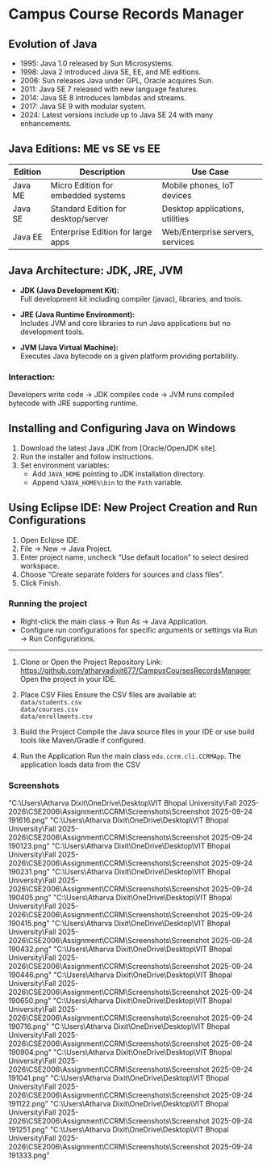 # Campus Course Records Manager

## Evolution of Java

- 1995: Java 1.0 released by Sun Microsystems.
- 1998: Java 2 introduced Java SE, EE, and ME editions.
- 2006: Sun releases Java under GPL, Oracle acquires Sun.
- 2011: Java SE 7 released with new language features.
- 2014: Java SE 8 introduces lambdas and streams.
- 2017: Java SE 9 with modular system.
- 2024: Latest versions include up to Java SE 24 with many enhancements.

## Java Editions: ME vs SE vs EE

| Edition      | Description                        | Use Case                        |
|--------------|------------------------------------|---------------------------------|
| Java ME      | Micro Edition for embedded systems | Mobile phones, IoT devices      |
| Java SE      | Standard Edition for desktop/server| Desktop applications, utilities |
| Java EE      | Enterprise Edition for large apps  | Web/Enterprise servers, services|

## Java Architecture: JDK, JRE, JVM

- **JDK (Java Development Kit):**  
  Full development kit including compiler (javac), libraries, and tools.

- **JRE (Java Runtime Environment):**  
  Includes JVM and core libraries to run Java applications but no development tools.

- **JVM (Java Virtual Machine):**  
  Executes Java bytecode on a given platform providing portability.

### Interaction:  
Developers write code → JDK compiles code → JVM runs compiled bytecode with JRE supporting runtime.

## Installing and Configuring Java on Windows

1. Download the latest Java JDK from [Oracle/OpenJDK site].
2. Run the installer and follow instructions.
3. Set environment variables:
   - Add `JAVA_HOME` pointing to JDK installation directory.
   - Append `%JAVA_HOME%\bin` to the `Path` variable.

## Using Eclipse IDE: New Project Creation and Run Configurations

1. Open Eclipse IDE.
2. File → New → Java Project.
3. Enter project name, uncheck “Use default location” to select desired workspace.
4. Choose “Create separate folders for sources and class files”.
5. Click Finish.


### Running the project

- Right-click the main class → Run As → Java Application.
- Configure run configurations for specific arguments or settings via Run → Run Configurations.

---

1. Clone or Open the Project
   Repository Link: https://github.com/atharvadixit677/CampusCoursesRecordsManager
   Open the project in your IDE.

2. Place CSV Files
Ensure the CSV files are available at:  
`data/students.csv`  
`data/courses.csv`  
`data/enrollments.csv`

3. Build the Project
Compile the Java source files in your IDE or use build tools like Maven/Gradle if configured.

4. Run the Application
Run the main class `edu.ccrm.cli.CCRMApp`. The application loads data from the CSV 

### Screenshots

"C:\Users\Atharva Dixit\OneDrive\Desktop\VIT Bhopal University\Fall 2025-2026\CSE2006\Assignment\CCRM\Screenshots\Screenshot 2025-09-24 191616.png"
"C:\Users\Atharva Dixit\OneDrive\Desktop\VIT Bhopal University\Fall 2025-2026\CSE2006\Assignment\CCRM\Screenshots\Screenshot 2025-09-24 190123.png"
"C:\Users\Atharva Dixit\OneDrive\Desktop\VIT Bhopal University\Fall 2025-2026\CSE2006\Assignment\CCRM\Screenshots\Screenshot 2025-09-24 190231.png"
"C:\Users\Atharva Dixit\OneDrive\Desktop\VIT Bhopal University\Fall 2025-2026\CSE2006\Assignment\CCRM\Screenshots\Screenshot 2025-09-24 190405.png"
"C:\Users\Atharva Dixit\OneDrive\Desktop\VIT Bhopal University\Fall 2025-2026\CSE2006\Assignment\CCRM\Screenshots\Screenshot 2025-09-24 190415.png"
"C:\Users\Atharva Dixit\OneDrive\Desktop\VIT Bhopal University\Fall 2025-2026\CSE2006\Assignment\CCRM\Screenshots\Screenshot 2025-09-24 190432.png"
"C:\Users\Atharva Dixit\OneDrive\Desktop\VIT Bhopal University\Fall 2025-2026\CSE2006\Assignment\CCRM\Screenshots\Screenshot 2025-09-24 190446.png"
"C:\Users\Atharva Dixit\OneDrive\Desktop\VIT Bhopal University\Fall 2025-2026\CSE2006\Assignment\CCRM\Screenshots\Screenshot 2025-09-24 190650.png"
"C:\Users\Atharva Dixit\OneDrive\Desktop\VIT Bhopal University\Fall 2025-2026\CSE2006\Assignment\CCRM\Screenshots\Screenshot 2025-09-24 190716.png"
"C:\Users\Atharva Dixit\OneDrive\Desktop\VIT Bhopal University\Fall 2025-2026\CSE2006\Assignment\CCRM\Screenshots\Screenshot 2025-09-24 190904.png"
"C:\Users\Atharva Dixit\OneDrive\Desktop\VIT Bhopal University\Fall 2025-2026\CSE2006\Assignment\CCRM\Screenshots\Screenshot 2025-09-24 191041.png"
"C:\Users\Atharva Dixit\OneDrive\Desktop\VIT Bhopal University\Fall 2025-2026\CSE2006\Assignment\CCRM\Screenshots\Screenshot 2025-09-24 191122.png"
"C:\Users\Atharva Dixit\OneDrive\Desktop\VIT Bhopal University\Fall 2025-2026\CSE2006\Assignment\CCRM\Screenshots\Screenshot 2025-09-24 191251.png"
"C:\Users\Atharva Dixit\OneDrive\Desktop\VIT Bhopal University\Fall 2025-2026\CSE2006\Assignment\CCRM\Screenshots\Screenshot 2025-09-24 191333.png"
